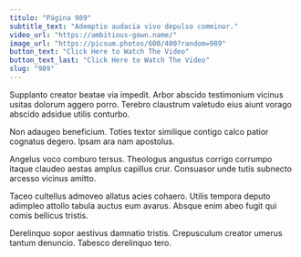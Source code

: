 ```yaml
---
titulo: "Página 989"
subtitle_text: "Ademptio audacia vivo depulso comminor."
video_url: "https://ambitious-gown.name/"
image_url: "https://picsum.photos/600/400?random=989"
button_text: "Click Here to Watch The Video"
button_text_last: "Click Here to Watch The Video"
slug: "989"
---
```


Supplanto creator beatae via impedit. Arbor abscido testimonium vicinus usitas dolorum aggero porro. Terebro claustrum valetudo eius aiunt vorago abscido adsidue utilis conturbo.

Non adaugeo beneficium. Toties textor similique contigo calco patior cognatus degero. Ipsam ara nam apostolus.

Angelus voco comburo tersus. Theologus angustus corrigo corrumpo itaque claudeo aestas amplus capillus crur. Consuasor unde tutis subnecto arcesso vicinus amitto.

Taceo cultellus admoveo allatus acies cohaero. Utilis tempora deputo adimpleo attollo tabula auctus eum avarus. Absque enim abeo fugit qui comis bellicus tristis.

Derelinquo sopor aestivus damnatio tristis. Crepusculum creator umerus tantum denuncio. Tabesco derelinquo tero.
